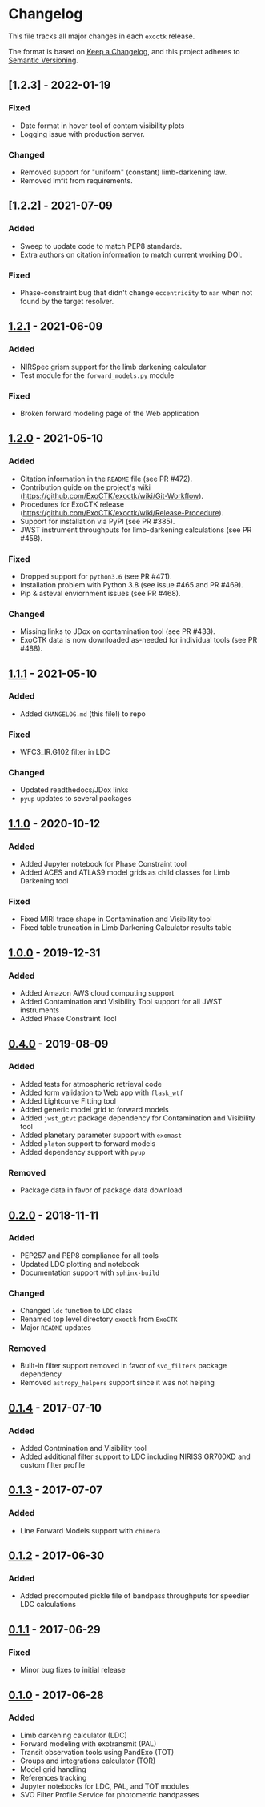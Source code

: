 # Changelog

This file tracks all major changes in each `exoctk` release.

The format is based on [Keep a Changelog](https://keepachangelog.com/en/1.0.0/),
and this project adheres to [Semantic Versioning](https://semver.org/spec/v2.0.0.html).

## [1.2.3] - 2022-01-19

### Fixed

- Date format in hover tool of contam visibility plots
- Logging issue with production server.

### Changed

- Removed support for "uniform" (constant) limb-darkening law.
- Removed lmfit from requirements.

## [1.2.2] - 2021-07-09

### Added

- Sweep to update code to match PEP8 standards.
- Extra authors on citation information to match current working DOI.

### Fixed

- Phase-constraint bug that didn't change `eccentricity` to `nan` when not found by the target resolver.

## [1.2.1] - 2021-06-09

### Added

- NIRSpec grism support for the limb darkening calculator
- Test module for the `forward_models.py` module

### Fixed

- Broken forward modeling page of the Web application

## [1.2.0] - 2021-05-10

### Added

- Citation information in the `README` file (see PR #472).
- Contribution guide on the project's wiki (https://github.com/ExoCTK/exoctk/wiki/Git-Workflow).
- Procedures for ExoCTK release (https://github.com/ExoCTK/exoctk/wiki/Release-Procedure).
- Support for installation via PyPI (see PR #385).
- JWST instrument throughputs for limb-darkening calculations (see PR #458).

### Fixed

- Dropped support for `python3.6` (see PR #471).
- Installation problem with Python 3.8 (see issue #465 and PR #469).
- Pip & asteval enviornment issues (see PR #468).

### Changed

- Missing links to JDox on contamination tool (see PR #433).
- ExoCTK data is now downloaded as-needed for individual tools (see PR #488).

## [1.1.1] - 2021-05-10

### Added

- Added `CHANGELOG.md` (this file!) to repo

### Fixed

- WFC3_IR.G102 filter in LDC

### Changed

- Updated readthedocs/JDox links
- `pyup` updates to several packages

## [1.1.0] - 2020-10-12

### Added

- Added Jupyter notebook for Phase Constraint tool
- Added ACES and ATLAS9 model grids as child classes for Limb Darkening tool

### Fixed

- Fixed MIRI trace shape in Contamination and Visibility tool
- Fixed table truncation in Limb Darkening Calculator results table

## [1.0.0] - 2019-12-31

### Added

- Added Amazon AWS cloud computing support
- Added Contamination and Visibility Tool support for all JWST instruments
- Added Phase Constraint Tool

## [0.4.0] - 2019-08-09

### Added

- Added tests for atmospheric retrieval code
- Added form validation to Web app with `flask_wtf`
- Added Lightcurve Fitting tool
- Added generic model grid to forward models
- Added `jwst_gtvt` package dependency for Contamination and Visibility tool
- Added planetary parameter support with `exomast`
- Added `platon` support to forward models
- Added dependency support with `pyup`

### Removed

- Package data in favor of package data download

## [0.2.0] - 2018-11-11

### Added

- PEP257 and PEP8 compliance for all tools
- Updated LDC plotting and notebook
- Documentation support with `sphinx-build`

### Changed

- Changed `ldc` function to `LDC` class
- Renamed top level directory `exoctk` from `ExoCTK`
- Major `README` updates

### Removed

- Built-in filter support removed in favor of `svo_filters` package dependency
- Removed `astropy_helpers` support since it was not helping

## [0.1.4] - 2017-07-10

### Added

- Added Contmination and Visibility tool
- Added additional filter support to LDC including NIRISS GR700XD and custom filter profile

## [0.1.3] - 2017-07-07

### Added

- Line Forward Models support with `chimera`

## [0.1.2] - 2017-06-30

### Added

- Added precomputed pickle file of bandpass throughputs for speedier LDC calculations

## [0.1.1] - 2017-06-29

### Fixed

- Minor bug fixes to initial release

## [0.1.0] - 2017-06-28

### Added

- Limb darkening calculator (LDC)
- Forward modeling with exotransmit (PAL)
- Transit observation tools using PandExo (TOT)
- Groups and integrations calculator (TOR)
- Model grid handling
- References tracking
- Jupyter notebooks for LDC, PAL, and TOT modules
- SVO Filter Profile Service for photometric bandpasses

[1.2.1]: https://github.com/ExoCTK/exoctk/compare/v1.2.0...HEAD
[1.2.0]: https://github.com/ExoCTK/exoctk/compare/v1.1.1...v1.2.0
[1.1.1]: https://github.com/ExoCTK/exoctk/compare/v1.1.0...v1.1.1
[1.1.0]: https://github.com/ExoCTK/exoctk/compare/v1.0.0...v1.1.0
[1.0.0]: https://github.com/ExoCTK/exoctk/compare/v0.4.0...v1.0.0
[0.4.0]: https://github.com/ExoCTK/exoctk/compare/v0.2.0...v0.4.0
[0.2.0]: https://github.com/ExoCTK/exoctk/compare/v0.1.4...v0.2.0
[0.1.4]: https://github.com/ExoCTK/exoctk/compare/v0.1.3...v0.1.4
[0.1.3]: https://github.com/ExoCTK/exoctk/compare/v0.1.2...v0.1.3
[0.1.2]: https://github.com/ExoCTK/exoctk/compare/v0.1.1...v0.1.2
[0.1.1]: https://github.com/ExoCTK/exoctk/compare/v0.1.0...v0.1.1
[0.1.0]: https://github.com/ExoCTK/exoctk/releases/tag/v0.1.0
